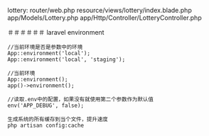 lottery:
    router/web.php
    resource/views/lottery/index.blade.php
    app/Models/Lottery.php
    app/Http/Controller/LotteryController.php
    
＃＃＃＃＃＃ laravel  environment

    //当前环境是否是参数中的环境
    App::environment('local');
    App::environment('local', 'staging');
    
    //当前环境
    App::environment();
    app()->environment();

    //读取.env中的配置，如果没有就使用第二个参数作为默认值 
    env('APP_DEBUG', false);
    
    生成系统的所有缓存到当个文件，提升速度
    php artisan config:cache

